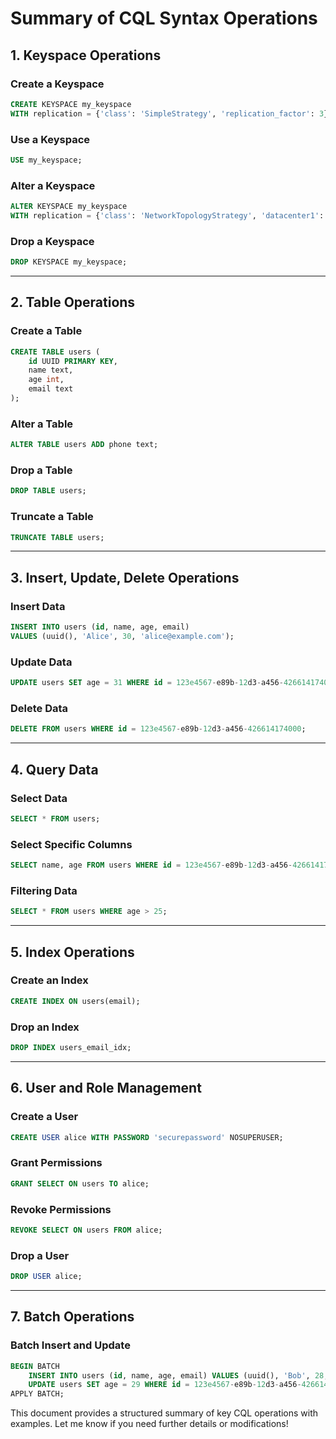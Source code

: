 # Summary of CQL Syntax Operations

## 1. Keyspace Operations

### Create a Keyspace

```sql
CREATE KEYSPACE my_keyspace
WITH replication = {'class': 'SimpleStrategy', 'replication_factor': 3};
```

### Use a Keyspace

```sql
USE my_keyspace;
```

### Alter a Keyspace

```sql
ALTER KEYSPACE my_keyspace
WITH replication = {'class': 'NetworkTopologyStrategy', 'datacenter1': 3, 'datacenter2': 2};
```

### Drop a Keyspace

```sql
DROP KEYSPACE my_keyspace;
```

---

## 2. Table Operations

### Create a Table

```sql
CREATE TABLE users (
    id UUID PRIMARY KEY,
    name text,
    age int,
    email text
);
```

### Alter a Table

```sql
ALTER TABLE users ADD phone text;
```

### Drop a Table

```sql
DROP TABLE users;
```

### Truncate a Table

```sql
TRUNCATE TABLE users;
```

---

## 3. Insert, Update, Delete Operations

### Insert Data

```sql
INSERT INTO users (id, name, age, email)
VALUES (uuid(), 'Alice', 30, 'alice@example.com');
```

### Update Data

```sql
UPDATE users SET age = 31 WHERE id = 123e4567-e89b-12d3-a456-426614174000;
```

### Delete Data

```sql
DELETE FROM users WHERE id = 123e4567-e89b-12d3-a456-426614174000;
```

---

## 4. Query Data

### Select Data

```sql
SELECT * FROM users;
```

### Select Specific Columns

```sql
SELECT name, age FROM users WHERE id = 123e4567-e89b-12d3-a456-426614174000;
```

### Filtering Data

```sql
SELECT * FROM users WHERE age > 25;
```

---

## 5. Index Operations

### Create an Index

```sql
CREATE INDEX ON users(email);
```

### Drop an Index

```sql
DROP INDEX users_email_idx;
```

---

## 6. User and Role Management

### Create a User

```sql
CREATE USER alice WITH PASSWORD 'securepassword' NOSUPERUSER;
```

### Grant Permissions

```sql
GRANT SELECT ON users TO alice;
```

### Revoke Permissions

```sql
REVOKE SELECT ON users FROM alice;
```

### Drop a User

```sql
DROP USER alice;
```

---

## 7. Batch Operations

### Batch Insert and Update

```sql
BEGIN BATCH
    INSERT INTO users (id, name, age, email) VALUES (uuid(), 'Bob', 28, 'bob@example.com');
    UPDATE users SET age = 29 WHERE id = 123e4567-e89b-12d3-a456-426614174000;
APPLY BATCH;
```

This document provides a structured summary of key CQL operations with examples. Let me know if you need further details or modifications!
